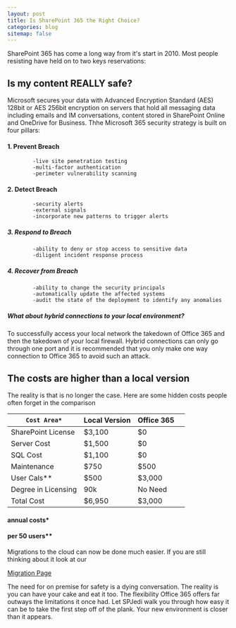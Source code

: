 ```yaml
---
layout: post
title: Is SharePoint 365 the Right Choice?
categories: blog
sitemap: false
---
```

SharePoint 365 has come a long way from it's start in 2010. Most people resisting have held on to two keys reservations:

## Is my content REALLY safe?

Microsoft secures your data with Advanced Encryption Standard (AES) 128bit or AES 256bit encryption on servers that hold all messaging data including emails and IM conversations, content stored in SharePoint Online and OneDrive for Business. Thhe Microsoft 365 security strategy is built on four pillars:

#### 1. Prevent Breach 
            -live site penetration testing
            -multi-factor authentication
            -perimeter vulnerability scanning

#### 2. Detect Breach
            -security alerts
            -external signals
            -incorporate new patterns to trigger alerts

##### 3. Respond to Breach
            -ability to deny or stop access to sensitive data
            -diligent incident response process

##### 4. Recover from Breach
            -ability to change the security principals
            -automatically update the affected systems
            -audit the state of the deployment to identify any anomalies

##### What about hybrid connections to your local environment?
To successfully access your local network the takedown of Office 365 and then the takedown of your local firewall. Hybrid connections can only go through one port and it is recommended that you only make one way connection to Office 365 to avoid such an attack. 


## The costs are higher than a local version

 The reality is that is no longer the case. Here are some hidden costs people often forget in the comparison
 
`Cost Area*` | Local Version | Office 365|  |
----- | ----- | ----- | -----
SharePoint License | $3,100 | $0 | 
Server Cost | $1,500 | $0 | 
SQL Cost | $1,100 | $0 | 
Maintenance | $750 | $500 | 
User Cals** | $500 | $3,000 | 
Degree in Licensing | 90k | No Need | 
Total Cost | $6,950 | $3,000 | 

#### annual costs*

#### per 50 users**

  Migrations to the cloud can now be done much easier. If you are still thinking about it look at our  
  
  [Migration Page](http://spjedi.com/migration)

The need for on premise for safety is a dying conversation. The reality is you can have your cake and eat it too. The flexibility Office 365 offers far outways the limitations it once had. Let SPJedi walk you through how easy it can be to take the first step off of the plank. Your new environment is closer than it appears. 
